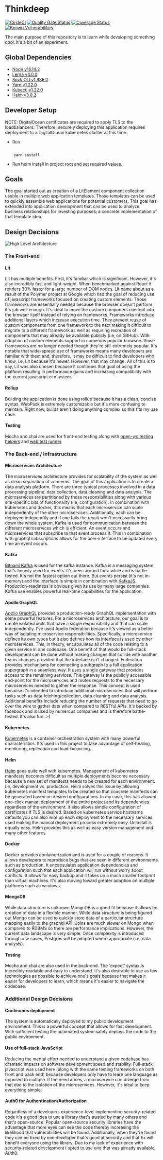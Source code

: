 # Thinkdeep
[![CircleCI](https://circleci.com/gh/ThinkDeepTech/thinkdeep.svg?style=shield)](https://circleci.com/gh/ThinkDeepTech/thinkdeep)
[![Quality Gate Status](https://sonarcloud.io/api/project_badges/measure?project=ThinkDeepTech_thinkdeep&metric=alert_status)](https://sonarcloud.io/summary/new_code?id=ThinkDeepTech_thinkdeep)
[![Coverage Status](https://coveralls.io/repos/github/ThinkDeepTech/thinkdeep/badge.svg?branch=master)](https://coveralls.io/github/ThinkDeepTech/thinkdeep?branch=master)
[![Known Vulnerabilities](https://snyk.io/test/github/ThinkDeepTech/thinkdeep/master/badge.svg?targetFile=package.json&targetFile=packages/deep-economic-analyzer/package.json)](https://snyk.io/test/github/ThinkDeepTech/thinkdeep/master?targetFile=package.json&targetFile=packages/deep-economic-analyzer/package.json)

The main purpose of this repository is to learn while developing something cool. It's a bit of an experiment.

## Global Dependencies
- [Node v16.14.2](https://nodejs.org/en/)
- [Lerna v4.0.0](https://github.com/lerna/lerna)
- [Snyk CLI v1.936.0](https://github.com/snyk/cli)
- [Yarn v1.22.0](https://yarnpkg.com/)
- [Kubectl v1.22.0](https://kubernetes.io/docs/tasks/tools/)
- [Helm v3.8.2](https://helm.sh/)

## Developer Setup

NOTE: DigitalOcean certificates are required to apply TLS to the loadbalancers. Therefore, securely deploying this
application requires deployment to a DigitalOcean kubernetes cluster at this time.

- Run
```console

    yarn install

```
- Run helm install in project root and set required values.

## Goals
The goal started out as creation of a LitElement component collection usable in multiple web application templates. Those
templates can be used to quickly assemble web applications for potential customers. This goal has extended
into application development that can be used to analyze business relationships for investing purposes; a concrete
implementation of that template idea.

## Design Decisions

![High Level Architecture](./img/predecos-high-level.png "High Level Architecture")

### The Front-end

#### Lit
Lit has multiple benefits. First, it's familiar which is significant. However, it's also incredibly fast and light-weight.
When benchmarked against React it renders 30% faster for a large number of DOM nodes. Lit came about as a result of the
Polymer project at Google which had the goal of reducing use of javascript frameworks focused on creating custom elements. Those frameworks
are essentially needed because the browser doesn't perform it's job well enough. It's ideal to move the custom component concept into the browser itself instead
of relying on frameworks. Frameworks introduce additional layers which increase execution time. They prevent
reuse of custom components from one framework to the next making it difficult to migrate to a different framework as well as
requiring recreation of components that may already be available publicly (i.e, on GitHub). With adoption of custom elements support
in numerous popular browsers those frameworks are no longer needed though they're still extremely popular. It's notable
that wide-spread use of frameworks means many developers are familiar with them and, therefore, it may be difficult to find developers
who know, i.e, Lit because it's newer. However, that may change. All of this is to say, Lit was also chosen because it
continues that goal of using the platform resulting in performance gains and increasing compatibility with the current javascript ecosystem.

#### Rollup
Building the application is done using rollup because it has a clean, concise syntax. WebPack is extremely customizable but it's more
confusing to maintain. Right now, builds aren't doing anything complex so this fits my use case.

#### Testing
Mocha and chai are used for front-end testing along with [open-wc testing helpers](https://open-wc.org/docs/testing/helpers/) and
[web test runner](https://modern-web.dev/docs/test-runner/overview/).


### The Back-end / Infrastructure

#### Microservices Architecture
The microservices architecture provides for scalability of the system as well as clean separation of concerns. The goal of this
application is to create a data analysis platform. There are three typical processes involved in a data processing pipeline;
data collection, data cleaning and data analysis. The microservices are partitioned by those responsibilities along with various
site-specific bits of functionality (i.e, configuration). In combination with kubernetes and docker, this means that each microservice
can scale independently of the other microservices. Additionally, each can be deployed independtly and if one fails the result won't
necessarily bring down the whole system. Kafka is used for communication between the different microservices which is efficient.
An event occurs and microservices that subscribe to that event process it.
This in combination with graphql subscriptions allows for the user-interface to be updated every time an event occurs.

#### Kafka
[Bitnami Kafka](https://github.com/bitnami/bitnami-docker-kafka) is used for the kafka instance.
Kafka is a messaging system that's heavily used for events. It's been around for a while and is battle-tested. It's not
the fastest option out there. But events persist (it's not in-memory) and the interface is simple in combination with [KafkaJS](https://kafka.js.org/). Production-readiness is obvious given its use by many large companies. Kafka use enables powerful real-time capabilities
for the application.

#### Apollo GraphQL
[Apollo GraphQL](https://www.apollographql.com/) provides a production-ready GraphQL implementation with some powerful features.
For a microservices architecture, our goal is to create isolated units that have a single responsibility and that can scale
independently. I've used Apollo federation because it's viewed
as a better way of isolating microservice responsibilities. Specifically, a microservice defines its own types
but it also defines how its interface is used by other microservices. This, in theory, encapsulates all of the code relating to a given
service in one codebase. One benefit of that would be full-stack development can be done without making changes that collide
with another teams changes provided that the interface isn't changed. Federation provides mechanisms for connecting a subgraph
to a full application supergraph in a seamless way. It uses a single gateway that provides access to the remaining
services. This gateway is the publicly accessible end-point for the microservices and routes requests to the necessary
microservices needed to gather the response. This concept is used because it's intended to introduce additional
microservices that will perform tasks such as data fetching/collection, data cleaning and data analysis. Additional benefits
include reducing the number of requests that need to go over the wire to gather data when
compared to RESTful APIs. It's backed by facebook and is used by numerous companies and is therefore battle-tested. It's also fun. :-)

#### Kubernetes
[Kubernetes](https://kubernetes.io/) is a container orchestration system with many powerful characteristics. It's used in this
project to take advantage of self-healing, monitoring, replication and load-balancing.

#### Helm
[Helm](https://helm.sh/) goes quite well with kubernetes. Management of kubernetes manifests becomes difficult as multiple deployments become necessary because a new set of manifests needs to be created for each environment. I.e, development vs. production. Helm solves this issue by allowing kubernetes
manifest templates to be created so that concrete manifests can be generated based on desired configurations. In my case, this has allowed one-click
manual deployment of the entire project and its dependencies regardless of the environment. It also allows simple configuration of certificates if TLS is desired. Based on kubernetes service hostname defaults you can also wire up each deployment to the necessary services used making the manual deployment process extremely easy. Uninstall is equally easy. Helm provides this as well as easy version management and many other features.

#### Docker
Docker provides containerization and is used for a couple of reasons. It allows developers to reproduce bugs that are seen in different
environments such as production. It encapsulates application dependencies and configuration such that each application will run
without worry about conflicts. It allows for easy backup and it takes up a much smaller
footprint than virtual machines. It's also moving toward greater adoption on multiple platforms such as windows.

#### MongoDB
While data structure is unknown MongoDB is a good fit because it allows for creation of data in a flexible manner. While data structure
is being figured out Mongo can be used to quickly store data of a particular structure mapping easily to the graphql API. Joins are much
slower on Mongo when compared to RDBMS so there are performance implications. However, the current data landscape is very simple. Once
complexity is introduced through use cases, Postgres will be adopted where appropriate (i.e, data analysis).

#### Testing
Mocha and chai are also used in the back-end. The 'expect' syntax is incredibly readable and easy to understand.
It's also desirable to use as few technologies as possible to achieve one's goals because that makes it easier for developers to
learn, which means it's easier to navigate the codebase.

### Additional Design Decisions

#### Continuous deployment
The system is automatically deployed to my public development environment. This is a powerful concept that allows for
fast development. With sufficient testing the automated system safely deploys the code to the public environment.

#### Use of full-stack JavaScript
Reducing the mental effort needed to understand a given codebase has dramatic impacts on software development speed
and stability. Full-stack javascript was used here (along with the same testing frameworks on both front and back end)
because developers only have to learn one language as opposed to multiple. If the need arises, a microservice can diverge
from that due to the isolation of the microservices. However, it's ideal to keep everything simple.

#### Auth0 for Authentication/Authorization
Regardless of a developers experience-level implementing security-related code it's a good idea to use a library that's
trusted by many others and that's open-source. Popular open-source security libraries have the advantage that more eyes can see the code
thereby increasing the likelihood that vulnerabilities will be found. Additionally, when they're found they can be fixed by
one developer that's good at security and that fix will benefit everyone using the library. Due to my lack of experience
with security-related development I opted to use one that was already available. Auth0.